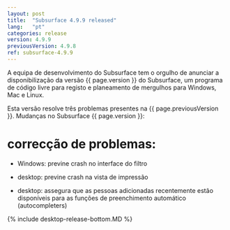 ```yaml
---
layout: post
title:  "Subsurface 4.9.9 released"
lang:   "pt"
categories: release
version: 4.9.9
previousVersion: 4.9.8
ref: subsurface-4.9.9
---
```

A equipa de desenvolvimento do Subsurface tem o orgulho de anunciar a disponibilização da versão  {{ page.version }} do Subsurface, um programa de código livre para registo e planeamento de mergulhos para Windows, Mac e Linux.

Esta versão resolve três problemas presentes na {{ page.previousVersion }}. Mudanças no Subsurface {{ page.version }}:

# correcção de problemas:

 - Windows: previne crash no interface do filtro

 - desktop: previne crash na vista de impressão

 - desktop: assegura que as pessoas adicionadas recentemente estão disponíveis para as funções de preenchimento automático (autocompleters)

{% include desktop-release-bottom.MD %}
